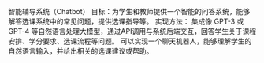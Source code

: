 智能辅导系统（Chatbot）
目标：为学生和教师提供一个智能的问答系统，能够解答选课系统中的常见问题，提供选课指导等。
实现方法：
集成像 GPT-3 或 GPT-4 等自然语言处理大模型，通过API调用与系统后端交互，回答学生关于课程安排、学分要求、选课流程等问题。
可以实现一个聊天机器人，能够理解学生的自然语言输入，并给出相关的选课建议或帮助。